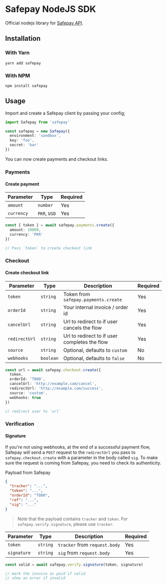 # Safepay NodeJS SDK

Official nodejs library for [Safepay API](https://getsafepay.com).

## Installation

### With Yarn

```
yarn add safepay
```

### With NPM

```
npm install safepay
```

## Usage

Import and create a Safepay client by passing your config;

```typescript
import Safepay from 'safepay'

const safepay = new Safepay({
  environment: 'sandbox',
  key: 'foo',
  secret: 'bar'
})
```

You can now create payments and checkout links.

### Payments

#### Create payment

| Parameter  | Type         | Required |
| ---------- | ------------ | -------- |
| `amount`   | `number`     | Yes      |
| `currency` | `PKR`, `USD` | Yes      |

```typescript
const { token } = await safepay.payments.create({
  amount: 10000,
  currency: 'PKR'
})

// Pass `token` to create checkout link
```

### Checkout

#### Create checkout link

| Parameter     | Type      | Description                                   | Required |
| ------------- | --------- | --------------------------------------------- | -------- |
| `token`       | `string`  | Token from `safepay.payments.create`          | Yes      |
| `orderId`     | `string`  | Your internal invoice / order id              | Yes      |
| `cancelUrl`   | `string`  | Url to redirect to if user cancels the flow   | Yes      |
| `redirectUrl` | `string`  | Url to redirect to if user completes the flow | Yes      |
| `source`      | `string`  | Optional, defaults to `custom`                | No       |
| `webhooks`    | `boolean` | Optional, defaults to `false`                 | No       |

```typescript
const url = await safepay.checkout.create({
  token,
  orderId: 'T800',
  cancelUrl: 'http://example.com/cancel',
  redirectUrl: 'http://example.com/success',
  source: 'custom',
  webhooks: true
})

// redirect user to `url`
```

### Verification

#### Signature

If you're not using webhooks, at the end of a successful payment flow, Safepay will send a `POST` request to the `redirectUrl` you pass to `safepay.checkout.create` with a parameter in the body called `sig`. To make sure the request is coming from Safepay, you need to check its authenticity.

Payload from Safepay

```json
{
  "tracker": "...",
  "token": "...",
  "orderId": "T800",
  "ref": "...",
  "sig": "..."
}
```

> Note that the payload contains `tracker` and `token`. For `safepay.verify.signature`, please use `tracker`.

| Parameter   | Type     | Description                   | Required |
| ----------- | -------- | ----------------------------- | -------- |
| `token`     | `string` | `tracker` from `request.body` | Yes      |
| `signature` | `string` | `sig` from `request.body`     | Yes      |

```typescript
const valid = await safepay.verify.signature(token, signature)

// mark the invoice as paid if valid
// show an error if invalid
```
